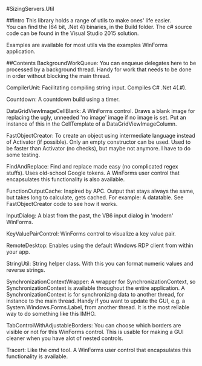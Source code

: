 #SizingServers.Util

##Intro
This library holds a range of utils to make ones' life easier.  
You can find the (64 bit, .Net 4) binaries, in the Build folder. The c# source code can be found in the Visual Studio 2015 solution.

Examples are available for most utils via the examples WinForms application.

##Contents
BackgroundWorkQueue: You can enqueue delegates here to be processed by a background thread. Handy for work that needs to be done in order without blocking the main thread.

CompilerUnit: Facilitating compiling string input. Compiles C# .Net 4(.#).

Countdown: A countdown build using a timer.

DataGridViewImageCellBlank: A WinForms control. Draws a blank image for replacing the ugly, unneeded 'no image' image if no image is set. Put an instance of this in the CellTemplate of a DataGridViewImageColumn.

FastObjectCreator: To create an object using intermediate language instead of Activator (if possible). Only an empty constructor can be used. Used to be faster than Activator (no checks), but maybe not anymore. I have to do some testing.

FindAndReplace: Find and replace made easy (no complicated regex stuffs). Uses old-school Google tokens. A WinForms user control that encapsulates this functionality is also available.

FunctionOutputCache: Inspired by APC. Output that stays always the same, but takes long to calculate, gets cached. For example: A datatable. See FastObjectCreator code to see how it works.

InputDialog: A blast from the past, the VB6 input dialog in 'modern' WinForms.

KeyValuePairControl: WinForms control to visualize a key value pair.

RemoteDesktop: Enables using the default Windows RDP client from within your app.

StringUtil: String helper class. With this you can format numeric values and reverse strings.

SynchronizationContextWrapper: A wrapper for SynchronizationContext, so SynchronizationContext is available throughout the entire application. A SynchronizationContext is for synchronizing data to another thread, for instance to the main thread. Handy if you want to update the GUI, e.g. a System.Windows.Forms.Label, from another thread. It is the most reliable way to do something like this IMHO.

TabControlWithAdjustableBorders: You can choose which borders are visible or not for this WinForms control. This is usable for making a GUI cleaner when you have alot of nested controls.

Tracert: Like the cmd tool. A WinForms user control that encapsulates this functionality is available.